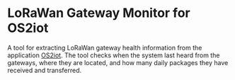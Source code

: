 # LoRaWan Gateway Monitor for OS2iot
A tool for extracting LoRaWan gateway health information from the application [OS2iot](https://os2.eu/produkt/os2iot). The tool checks when the system last heard from the gateways, where they are located, and how many daily packages they have received and transferred.

